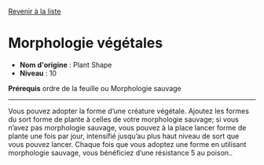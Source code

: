 [Revenir à la liste](..)

# Morphologie végétales

 * **Nom d'origine** : Plant Shape
 * **Niveau** : 10


<p><strong>Prérequis</strong> ordre de la feuille ou Morphologie sauvage</p>
<hr>
<p>Vous pouvez adopter la forme d’une créature végétale. Ajoutez les formes du sort forme de plante à celles de votre morphologie sauvage; si vous n’avez pas morphologie sauvage, vous pouvez à la place lancer forme de plante une fois par jour, intensifié jusqu’au plus haut niveau de sort que vous pouvez lancer. Chaque fois que vous adoptez une forme en utilisant morphologie sauvage, vous bénéficiez d’une résistance 5 au poison..</p>